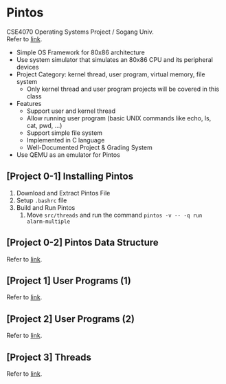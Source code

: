 # Pintos
CSE4070 Operating Systems Project / Sogang Univ.
<br> Refer to [link](https://web.stanford.edu/class/cs140/projects/index.html).
* Simple OS Framework for 80x86 architecture
* Use system simulator that simulates an 80x86 CPU and its peripheral devices
* Project Category: kernel thread, user program, virtual memory, file system
  * Only kernel thread and user program projects will be covered in this class
* Features
  * Support user and kernel thread
  * Allow running user program (basic UNIX commands like echo, ls, cat, pwd, ...)
  * Support simple file system
  * Implemented in C language
  * Well-Documented Project & Grading System
* Use QEMU as an emulator for Pintos

## [Project 0-1] Installing Pintos
1. Download and Extract Pintos File
2. Setup `.bashrc` file
3. Build and Run Pintos 
   1. Move `src/threads` and run the command `pintos -v -- -q run alarm-multiple`
## [Project 0-2] Pintos Data Structure
Refer to [link](./proj0_2_Pintos_Data_Structure/README.md).
## [Project 1] User Programs (1)
Refer to [link](./proj1_User_Programs_1/README.md).
## [Project 2] User Programs (2)
Refer to [link](./proj2_User_Programs_2/README.md).
## [Project 3] Threads
Refer to [link](./proj3_Threads/README.md).